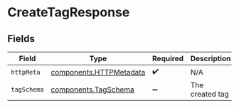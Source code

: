# CreateTagResponse


## Fields

| Field                                                              | Type                                                               | Required                                                           | Description                                                        |
| ------------------------------------------------------------------ | ------------------------------------------------------------------ | ------------------------------------------------------------------ | ------------------------------------------------------------------ |
| `httpMeta`                                                         | [components.HTTPMetadata](../../models/components/httpmetadata.md) | :heavy_check_mark:                                                 | N/A                                                                |
| `tagSchema`                                                        | [components.TagSchema](../../models/components/tagschema.md)       | :heavy_minus_sign:                                                 | The created tag                                                    |